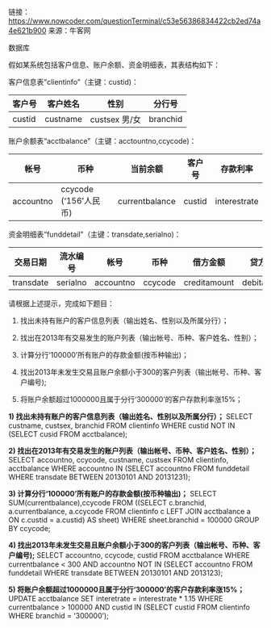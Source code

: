 链接：https://www.nowcoder.com/questionTerminal/c53e56386834422cb2ed74a4e621b900
来源：牛客网



数据库


  假如某系统包括客户信息、账户余额、资金明细表，其表结构如下： 

  客户信息表“clientinfo”（主键：custid)：  

| 客户号 | 客户姓名 | 性别          | 分行号   |
| ------ | -------- | ------------- | -------- |
| custid | custname | custsex 男/女 | branchid |

  账户余额表“acctbalance”（主键：acctountno,ccycode)：  

| 帐号      | 币种                  | 当前余额       | 客户号 | 存款利率     |
| --------- | --------------------- | -------------- | ------ | ------------ |
| accountno | ccycode (‘156’人民币) | currentbalance | custid | interestrate |

  资金明细表“funddetail”（主键：transdate,serialno)：  

| 交易日期  | 流水编号 | 帐号      | 币种    | 借方金额     | 贷方金额    |
| --------- | -------- | --------- | ------- | ------------ | ----------- |
| transdate | serialno | accountno | ccycode | creditamount | debitamount |

  请根据上述提示，完成如下题目：  

  1)  找出未持有账户的客户信息列表（输出姓名、性别以及所属分行）；  

  2)  找出在2013年有交易发生的账户列表（输出帐号、币种、客户姓名、性别）；  

  3)  计算分行‘100000’所有账户的存款金额(按币种输出)；  

  4)  找出2013年未发生交易且账户余额小于300的客户列表（输出帐号、币种、客户编号);  

  5)  将账户余额超过1000000且属于分行‘300000’的客户存款利率涨15%；



**1) 找出未持有账户的客户信息列表（输出姓名、性别以及所属分行）；**
SELECT custname, custsex, branchid
FROM clientinfo
WHERE custid
NOT IN (SELECT cusid
FROM acctbalance);

**2) 找出在2013年有交易发生的账户列表（输出帐号、币种、客户姓名、性别）；**
SELECT accountno, ccycode, custname, custsex
FROM clientinfo, acctbalance
WHERE accountno
IN (SELECT accountno
FROM funddetail
WHERE transdate
BETWEEN 20130101
AND 20131231);

**3) 计算分行‘100000’所有账户的存款金额(按币种输出)；**
SELECT SUM(currentbalance),ccycode
FROM ((SELECT c.branchid, a.currentbalance, a.ccycode
FROM clientinfo c
LEFT JOIN acctbalance a
ON c.custid = a.custid)
AS sheet)
WHERE sheet.branchid = 100000
GROUP BY ccycode;

**4) 找出2013年未发生交易且账户余额小于300的客户列表（输出帐号、币种、客户编号);**
SELECT accountno, ccycode, custid
FROM acctbalance
WHERE currentbalance < 300
AND accountno
NOT IN (SELECT accountno
FROM funddetail
WHERE transdate
BETWEEN 20130101
AND 2013123);

**5) 将账户余额超过1000000且属于分行‘300000’的客户存款利率涨15%；**
UPDATE acctbalance
SET interetrate = interestrate * 1.15
WHERE currentbalance > 100000
AND custid
IN (SELECT custid
FROM clientinfo
WHERE branchid = ‘300000’);





